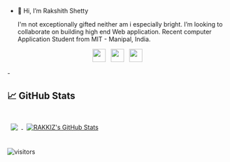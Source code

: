 - 👋 Hi, I’m Rakshith Shetty

    I'm not exceptionally gifted neither am i especially bright.
    I’m looking to collaborate on building high end Web application.
    Recent computer Application Student from MIT - Manipal, India.

<p align='center'>
<a href="https://twitter.com/rakxi_Shetty"><img height="30" src="https://github.com/WaylonWalker/WaylonWalker/blob/main/icon/twitter.png?raw=true"></a>&nbsp;&nbsp;
<a href="https://instagram.com/rakxit_shetty"><img height="30" src="https://github.com/WaylonWalker/WaylonWalker/blob/main/icon/instagram.jpg?raw=true"></a>&nbsp;&nbsp;
<a href="https://www.linkedin.com/in/rakshith-shetty-"><img height="30" src="https://github.com/WaylonWalker/WaylonWalker/blob/main/icon/linkedin.png?raw=true"></a>
</p>
-  

<!---

[![HitCount](https://hits.dwyl.com/Rakxit-Shetty/Rakxit-Shetty.svg?style=flat-square)](http://hits.dwyl.com/Rakxit-Shetty/Rakxit-Shetty)
Rakxit-Shetty/Rakxit-Shetty is a ✨ special ✨ repository because its `README.md` (this file) appears on your GitHub profile.
You can click the Preview link to take a look at your changes.
--->

## &#x1f4c8; GitHub Stats

<br>

<a href="https://github.com/Rakxit-Shetty">
  <img align="center" style="margin:0.5rem" src="https://github-readme-stats.vercel.app/api/top-langs/?username=Rakxit-Shetty&hide=html,css&title_color=ffffff&text_color=c9cacc&icon_color=4AB197&bg_color=1A2B34" />
</a>

<a href="https://github.com/Rakxit-Shetty">
  <img align="center" style="margin:0.5rem" src="https://github-readme-stats.vercel.app/api?username=Rakxit-Shetty&show_icons=true&line_height=27&count_private=true&title_color=ffffff&text_color=c9cacc&icon_color=4AB097&bg_color=1A2B34" alt="RAKKIZ's GitHub Stats" />
</a>

<br>
<br>


![visitors](https://visitor-badge.glitch.me/badge?page_id=Rakxit-Shetty..visitor-badge)
